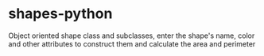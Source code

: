 # shapes-python
Object oriented shape class and subclasses, enter the shape's name, color and other attributes  to construct them and calculate the area and perimeter
